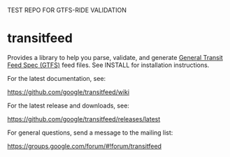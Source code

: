 TEST REPO FOR GTFS-RIDE VALIDATION

# transitfeed

Provides a library to help you parse, validate, and generate [General Transit Feed Spec (GTFS)](https://developers.google.com/transit/gtfs/) feed files.  See INSTALL for installation instructions.

For the latest documentation, see:

https://github.com/google/transitfeed/wiki

For the latest release and downloads, see:

https://github.com/google/transitfeed/releases/latest

For general questions, send a message to the mailing list:

https://groups.google.com/forum/#!forum/transitfeed
